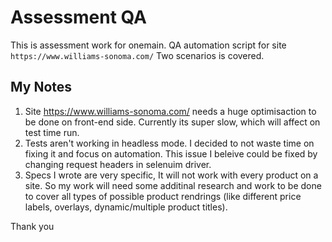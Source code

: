 # Assessment QA
This is assessment work for onemain.
QA automation script for site `https://www.williams-sonoma.com/`
Two scenarios is covered.


## My Notes
1. Site https://www.williams-sonoma.com/ needs a huge optimisaction to be done on front-end side. Currently its super slow, which will affect on test time run.
2. Tests aren't working in headless mode. I decided to not waste time on fixing it and focus on automation. This issue I beleive could be fixed by changing request headers in selenuim driver.
3. Specs I wrote are very specific, It will not work with every product on a site. So my work will need some additinal research and work to be done to cover all types of possible product rendrings (like different price labels, overlays, dynamic/multiple product titles).

Thank you
